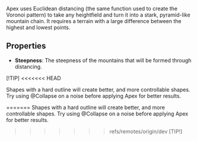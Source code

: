 Apex uses Euclidean distancing (the same function used to create the Voronoi pattern) to take any heightfield and turn it into a stark, pyramid-like mountain chain. It requires a terrain with a large difference between the highest and lowest points.

## Properties

- **Steepness**: The steepness of the mountains that will be formed through distancing.

[!TIP]
<<<<<<< HEAD

Shapes with a hard outline will create better, and more controllable shapes. Try using @Collapse on a noise before applying Apex for better results.

=======
Shapes with a hard outline will create better, and more controllable shapes. Try using @Collapse on a noise before applying Apex for better results.
>>>>>>> refs/remotes/origin/dev
[TIP!]

